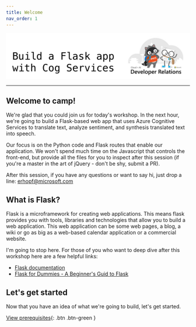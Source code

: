 ```yaml
---
title: Welcome
nav_order: 1
---
```


![](./images/dev_rel.jpeg)

---

## Welcome to camp!

We're glad that you could join us for today's workshop. In the next hour, we're going to build a Flask-based web app that uses Azure Cognitive Services to translate text, analyze sentiment, and synthesis translated text into speech.

Our focus is on the Python code and Flask routes that enable our application. We won't spend much time on the Javascript that controls the front-end, but provide all the files for you to inspect after this session (if you're a master in the art of jQuery - don't be shy, submit a PR).

After this session, if you have any questions or want to say hi, just drop a line: [erhopf@microsoft.com](mailto:erhopf@microsoft.com)

## What is Flask?

Flask is a microframework for creating web applications. This means flask provides you with tools, libraries and technologies that allow you to build a web application. This web application can be some web pages, a blog, a wiki or go as big as a web-based calendar application or a commercial website.

I'm going to stop here. For those of you who want to deep dive after this workshop here are a few helpful links:

* [Flask documentation](http://flask.pocoo.org/)
* [Flask for Dummies - A Beginner's Guid to Flask](https://codeburst.io/flask-for-dummies-a-beginners-guide-to-flask-part-uno-53aec6afc5b1)

## Let's get started

Now that you have an idea of what we're going to build, let's get started.

[View prerequisites](prerequisites){: .btn .btn-green }
